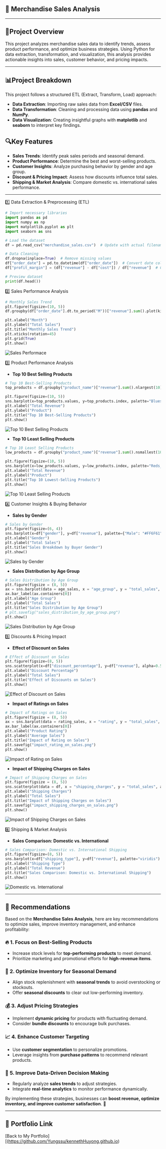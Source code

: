 ## 🛒 Merchandise Sales Analysis 
---
## 🧠Project Overview
This project analyzes merchandise sales data to identify trends, assess product performance, and optimize business strategies. Using Python for data extraction, transformation, and visualization, this analysis provides actionable insights into sales, customer behavior, and pricing impacts.

---
## 📊Project Breakdown
This project follows a structured ETL (Extract, Transform, Load) approach:

- **Data Extraction**: Importing raw sales data from **Excel/CSV** files.
- **Data Transformation**: Cleaning and processing data using **pandas** and **NumPy**.
- **Data Visualization**: Creating insightful graphs with **matplotlib** and **seaborn** to interpret key findings.

## 🔍Key Features
- **Sales Trends**: Identify peak sales periods and seasonal demand.
- **Product Performance**: Determine the best and worst-selling products.
- **Customer Insights**: Analyze purchasing behavior by gender and age group.
- **Discount & Pricing Impact**: Assess how discounts influence total sales.
- **Shipping & Market Analysis**: Compare domestic vs. international sales performance.
---
1️⃣ Data Extraction & Preprocessing (ETL)
``` python
# Import necessary libraries
import pandas as pd
import numpy as np
import matplotlib.pyplot as plt
import seaborn as sns

# Load the dataset
df = pd.read_csv("merchandise_sales.csv")  # Update with actual filename

# Data Cleaning
df.dropna(inplace=True)  # Remove missing values
df["order_date"] = pd.to_datetime(df["order_date"])  # Convert date column
df["profit_margin"] = (df["revenue"] - df["cost"]) / df["revenue"]  # Calculate profit margin

# Preview dataset
print(df.head())
```

2️⃣ Sales Performance Analysis
``` python
# Monthly Sales Trend
plt.figure(figsize=(10, 5))
df.groupby(df["order_date"].dt.to_period("M"))["revenue"].sum().plot(kind="line", marker="o", color="#4C72B0")

plt.xlabel("Month")
plt.ylabel("Total Sales")
plt.title("Monthly Sales Trend")
plt.xticks(rotation=45)
plt.grid(True)
plt.show()
```
![Sales Performace](https://github.com/Yungssu/PythonAnalysis/blob/main/Python_Analysis/monthly_sales_trend.png)

3️⃣ Product Performance Analysis
- **Top 10 Best Selling Products**
``` python
# Top 10 Best-Selling Products
top_products = df.groupby("product_name")["revenue"].sum().nlargest(10)

plt.figure(figsize=(10, 5))
sns.barplot(x=top_products.values, y=top_products.index, palette="Blues_r")
plt.xlabel("Total Revenue")
plt.ylabel("Product")
plt.title("Top 10 Best-Selling Products")
plt.show()

```
![Top 10 Best Selling Products](https://github.com/Yungssu/PythonAnalysis/blob/main/Python_Analysis/top10_best_selling_products.png)
- **Top 10 Least Selling Products**
``` python
# Top 10 Least Selling Products
low_products = df.groupby("product_name")["revenue"].sum().nsmallest(10)

plt.figure(figsize=(10, 5))
sns.barplot(x=low_products.values, y=low_products.index, palette="Reds_r")
plt.xlabel("Total Revenue")
plt.ylabel("Product")
plt.title("Top 10 Lowest-Selling Products")
plt.show()
```
![Top 10 Least Selling Products](https://github.com/Yungssu/PythonAnalysis/blob/main/Python_Analysis/top10_least_selling_products.png)

4️⃣ Customer Insights & Buying Behavior
- **Sales by Gender**
``` python
# Sales by Gender
plt.figure(figsize=(6, 4))
sns.barplot(x=df["gender"], y=df["revenue"], palette={"Male": "#FF6F61", "Female": "#6B5B95"})
plt.xlabel("Gender")
plt.ylabel("Total Sales")
plt.title("Sales Breakdown by Buyer Gender")
plt.show()
```
![Sales by Gender](https://github.com/Yungssu/PythonAnalysis/blob/main/Python_Analysis/sales_by_buyer_gender.png)

- **Sales Distribution by Age Group**
``` python
# Sales Distribution by Age Group
plt.figure(figsize = (8, 5))
ax = sns.barplot(data = age_sales, x = "age_group", y = "total_sales", palette = "cool")
ax.bar_label(ax.containers[0])
plt.xlabel("Age Group")
plt.ylabel("Total Sales")
plt.title("Sales Distribution by Age Group")
# plt.savefig("sales_distribution_by_age_group.png")
plt.show()
```
![Sales Distribution by Age Group](https://github.com/Yungssu/PythonAnalysis/blob/main/Python_Analysis/sales_distribution_by_age_group.png)

5️⃣ Discounts & Pricing Impact
- **Effect of Discount on Sales**
``` python
# Effect of Discount on Sales
plt.figure(figsize=(8, 5))
sns.scatterplot(x=df["discount_percentage"], y=df["revenue"], alpha=0.5, color="#FFA07A")
plt.xlabel("Discount Percentage")
plt.ylabel("Total Sales")
plt.title("Effect of Discounts on Sales")
plt.show()
```
![Effect of Discount on Sales](https://github.com/Yungssu/PythonAnalysis/blob/main/Python_Analysis/effect_discount_on_sales.png)

- **Impact of Ratings on Sales**
``` python
# Impact of Ratings on Sales
plt.figure(figsize = (8, 5))
ax = sns.barplot(data = rating_sales, x = "rating", y = "total_sales", palette = "viridis")
ax.bar_label(ax.containers[0])
plt.xlabel("Product Rating")
plt.ylabel("Average Sales")
plt.title("Impact of Rating on Sales")
plt.savefig("impact_rating_on_sales.png")
plt.show()
```
![Impact of Rating on Sales](https://github.com/Yungssu/PythonAnalysis/blob/main/Python_Analysis/impact_rating_on_sales.png)


- **Impact of Shipping Charges on Sales**
``` python
# Impact of Shipping Charges on Sales
plt.figure(figsize = (8, 5))
sns.scatterplot(data = df, x = "shipping_charges", y = "total_sales", alpha = 0.6, color = "#ff4c4c")
plt.xlabel("Shipping Charges")
plt.ylabel("Total Sales")
plt.title("Impact of Shipping Charges on Sales")
plt.savefig("impact_shipping_charges_on_sales.png")
plt.show()
```
![Impact of Shipping Charges on Sales](https://github.com/Yungssu/PythonAnalysis/blob/main/Python_Analysis/impact_shipping_charges_on_sales.png)

6️⃣ Shipping & Market Analysis
- **Sales Comparison: Domestic vs. International**
``` python
# Sales Comparison: Domestic vs. International Shipping
plt.figure(figsize=(8, 5))
sns.barplot(x=df["shipping_type"], y=df["revenue"], palette="viridis")
plt.xlabel("Shipping Type")
plt.ylabel("Total Revenue")
plt.title("Sales Comparison: Domestic vs. International Shipping")
plt.show()
```
![Domestic vs. International](https://github.com/Yungssu/PythonAnalysis/blob/main/Python_Analysis/domestic_vs_internationalshipping.png)

---
## 📌 Recommendations  

Based on the **Merchandise Sales Analysis**, here are key recommendations to optimize sales, improve inventory management, and enhance profitability:  

### 🔥 **1. Focus on Best-Selling Products**  
- Increase stock levels for **top-performing products** to meet demand.  
- Prioritize marketing and promotional efforts for **high-revenue items**.  

### 🛒 **2. Optimize Inventory for Seasonal Demand**  
- Align stock replenishment with **seasonal trends** to avoid overstocking or stockouts.  
- Offer **seasonal discounts** to clear out low-performing inventory.  

### 💰 **3. Adjust Pricing Strategies**  
- Implement **dynamic pricing** for products with fluctuating demand.  
- Consider **bundle discounts** to encourage bulk purchases.  

### 📈 **4. Enhance Customer Targeting**  
- Use **customer segmentation** to personalize promotions.  
- Leverage insights from **purchase patterns** to recommend relevant products.  

### 🚀 **5. Improve Data-Driven Decision Making**  
- Regularly analyze **sales trends** to adjust strategies.  
- Integrate **real-time analytics** to monitor performance dynamically.  

By implementing these strategies, businesses can **boost revenue, optimize inventory, and improve customer satisfaction**. 🚀  

---
## 🔗 Portfolio Link  
[Back to My Portfolio][(https://github.com/Yungssu/kennethHuyong.github.io)

